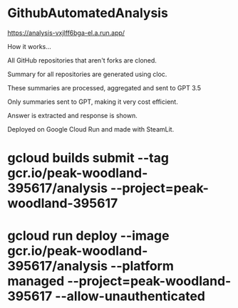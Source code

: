 # GithubAutomatedAnalysis


https://analysis-vxjlff6bga-el.a.run.app/


How it works...

All GitHub repositories that aren't forks are cloned.

Summary for all repositories are generated using cloc.

These summaries are processed, aggregated and sent to GPT 3.5

Only summaries sent to GPT, making it very cost efficient.

Answer is extracted and response is shown.

Deployed on Google Cloud Run and made with SteamLit.



# gcloud builds submit --tag gcr.io/peak-woodland-395617/analysis  --project=peak-woodland-395617
# gcloud run deploy --image gcr.io/peak-woodland-395617/analysis --platform managed  --project=peak-woodland-395617 --allow-unauthenticated
